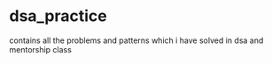 # dsa_practice
contains all the problems and patterns which i have solved in dsa and mentorship class
